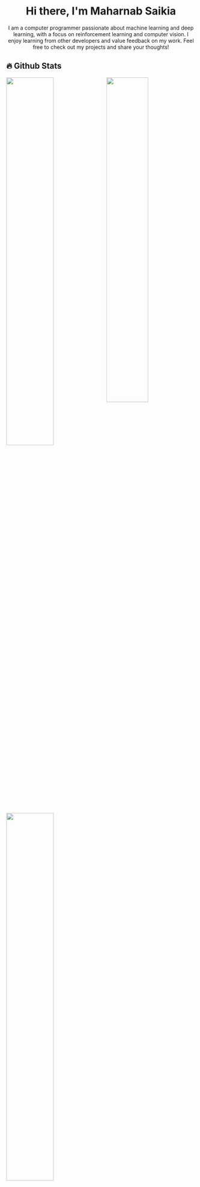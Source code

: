 <h1 align="center">Hi there, I'm Maharnab Saikia</h1>
<p align="center">I am a computer programmer passionate about machine learning and deep learning, with a focus on reinforcement learning and computer vision. I enjoy learning from other developers and value feedback on my work. Feel free to check out my projects and share your thoughts!</p>

## 🔥 Github Stats
<img align="right" width="47%" src="https://i.imgur.com/C1kWoWh.jpeg"/>
<a href="https://github.com/Maharnab-Saikia"><img width="50%" src="https://github-readme-stats.vercel.app/api?username=Maharnab-Saikia&show_icons=true&theme=radical&rank_icon=github"></a>
<a href="https://github.com/Maharnab-Saikia"><img width="50%" src="https://github-readme-streak-stats.herokuapp.com?user=Maharnab-Saikia&theme=radical"></a>
